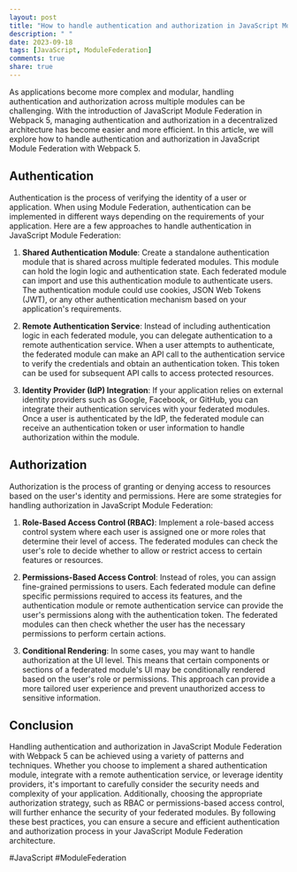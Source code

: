 ```yaml
---
layout: post
title: "How to handle authentication and authorization in JavaScript Module Federation with Webpack 5"
description: " "
date: 2023-09-18
tags: [JavaScript, ModuleFederation]
comments: true
share: true
---
```


As applications become more complex and modular, handling authentication and authorization across multiple modules can be challenging. With the introduction of JavaScript Module Federation in Webpack 5, managing authentication and authorization in a decentralized architecture has become easier and more efficient. In this article, we will explore how to handle authentication and authorization in JavaScript Module Federation with Webpack 5.

## Authentication

Authentication is the process of verifying the identity of a user or application. When using Module Federation, authentication can be implemented in different ways depending on the requirements of your application. Here are a few approaches to handle authentication in JavaScript Module Federation:

1. **Shared Authentication Module**: Create a standalone authentication module that is shared across multiple federated modules. This module can hold the login logic and authentication state. Each federated module can import and use this authentication module to authenticate users. The authentication module could use cookies, JSON Web Tokens (JWT), or any other authentication mechanism based on your application's requirements.

2. **Remote Authentication Service**: Instead of including authentication logic in each federated module, you can delegate authentication to a remote authentication service. When a user attempts to authenticate, the federated module can make an API call to the authentication service to verify the credentials and obtain an authentication token. This token can be used for subsequent API calls to access protected resources.

3. **Identity Provider (IdP) Integration**: If your application relies on external identity providers such as Google, Facebook, or GitHub, you can integrate their authentication services with your federated modules. Once a user is authenticated by the IdP, the federated module can receive an authentication token or user information to handle authorization within the module.

## Authorization

Authorization is the process of granting or denying access to resources based on the user's identity and permissions. Here are some strategies for handling authorization in JavaScript Module Federation:

1. **Role-Based Access Control (RBAC)**: Implement a role-based access control system where each user is assigned one or more roles that determine their level of access. The federated modules can check the user's role to decide whether to allow or restrict access to certain features or resources.

2. **Permissions-Based Access Control**: Instead of roles, you can assign fine-grained permissions to users. Each federated module can define specific permissions required to access its features, and the authentication module or remote authentication service can provide the user's permissions along with the authentication token. The federated modules can then check whether the user has the necessary permissions to perform certain actions.

3. **Conditional Rendering**: In some cases, you may want to handle authorization at the UI level. This means that certain components or sections of a federated module's UI may be conditionally rendered based on the user's role or permissions. This approach can provide a more tailored user experience and prevent unauthorized access to sensitive information.

## Conclusion

Handling authentication and authorization in JavaScript Module Federation with Webpack 5 can be achieved using a variety of patterns and techniques. Whether you choose to implement a shared authentication module, integrate with a remote authentication service, or leverage identity providers, it's important to carefully consider the security needs and complexity of your application. Additionally, choosing the appropriate authorization strategy, such as RBAC or permissions-based access control, will further enhance the security of your federated modules. By following these best practices, you can ensure a secure and efficient authentication and authorization process in your JavaScript Module Federation architecture.

#JavaScript #ModuleFederation